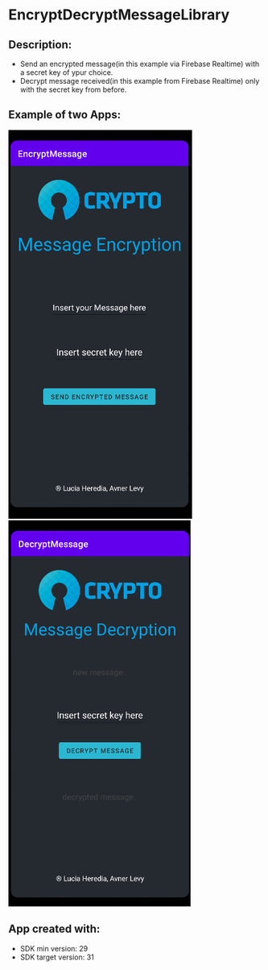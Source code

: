 # EncryptDecryptMessageLibrary

## Description:
- Send an encrypted message(in this example via Firebase Realtime) with a secret key of ypur choice.
- Decrypt message received(in this example from Firebase Realtime) only with the secret key from before.


## Example of two Apps:
 <img src = "ExampleApps/EncryptAppp.png"> <img src = "ExampleApps/DecryptApp.png">


## App created with:
* SDK min version: 29
* SDK target version: 31

